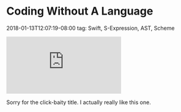 # Coding Without A Language
2018-01-13T12:07:19-08:00
tag: Swift, S-Expression, AST, Scheme

<div class="video-container">
    <iframe src="https://www.youtube.com/embed/OKjQtn_Gvug" frameborder="0" gesture="media" allow="encrypted-media" allowfullscreen=""></iframe>
</div>

Sorry for the click-baity title. I actually really like this one.
